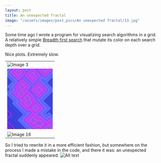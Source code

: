 ```yaml
---
layout: post
title: An unexpected fractal
image: "/assets/images/post_pics/An unexpected fractal/13.jpg"
---
```


Some time ago I wrote a program for visualizing search algorithms in a grid. A relatively simple [Breadth first search](https://en.wikipedia.org/wiki/Breadth-first_search) that mutate its color on each search depth over a grid.

Nice plots. Extremely slow.

<table>
  <tr>
    <td><img src="{{ site.baseurl }}/assets/images/example.gif" alt="Image 3" style="max-width: 200px; max-height: 200px; width: 100%; height: auto;"></td>
  </tr>
  <tr>
    <td><img src=an_unexpected_fractal_15.jpg alt="Image 7" style="max-width: 200px; max-height: 200px; width: 100%; height: auto;"></td>
  </tr>
  <tr>
    <td><img src="{{ site.baseurl }}/assets/images/GIF.gif" alt="Image 16" style="max-width: 200px; max-height: 200px; width: 100%; height: auto;"></td>
  </tr>
</table>
So I tried to rewrite it in a more efficient fashion, but somewhere on the process I made a mistake in the code, and there it was: an unexpected fractal suddenly appeared.

<img src="{{ site.baseurl }}/assets/images/example.gif" alt="Alt text" style="width:50%;">
